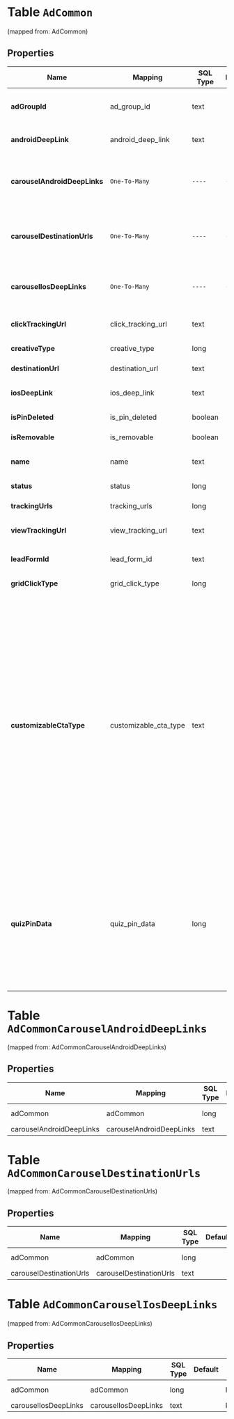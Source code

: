 
# Table `AdCommon`
(mapped from: AdCommon)

## Properties
Name | Mapping | SQL Type | Default | Type | Description | Notes
---- | ------- | -------- | ------- | ---- | ----------- | -----
**adGroupId** | ad_group_id | text |  | **kotlin.String** | ID of the ad group that contains the ad. |  [optional]
**androidDeepLink** | android_deep_link | text |  | **kotlin.String** | Deep link URL for Android devices. |  [optional]
**carouselAndroidDeepLinks** | `One-To-Many` | `----` | `----`  | **kotlin.Array&lt;kotlin.String&gt;** | Comma-separated deep links for the carousel pin on Android. |  [optional]
**carouselDestinationUrls** | `One-To-Many` | `----` | `----`  | **kotlin.Array&lt;kotlin.String&gt;** | Comma-separated destination URLs for the carousel pin to promote. |  [optional]
**carouselIosDeepLinks** | `One-To-Many` | `----` | `----`  | **kotlin.Array&lt;kotlin.String&gt;** | Comma-separated deep links for the carousel pin on iOS. |  [optional]
**clickTrackingUrl** | click_tracking_url | text |  | **kotlin.String** | Tracking url for the ad clicks. |  [optional]
**creativeType** | creative_type | long |  | [**CreativeType**](CreativeType.md) |  |  [optional] [foreignkey]
**destinationUrl** | destination_url | text |  | **kotlin.String** | Destination URL. |  [optional]
**iosDeepLink** | ios_deep_link | text |  | **kotlin.String** | Deep link URL for iOS devices. |  [optional]
**isPinDeleted** | is_pin_deleted | boolean |  | **kotlin.Boolean** | Is original pin deleted? |  [optional]
**isRemovable** | is_removable | boolean |  | **kotlin.Boolean** | Is pin repinnable? |  [optional]
**name** | name | text |  | **kotlin.String** | Name of the ad - 255 chars max. |  [optional]
**status** | status | long |  | [**EntityStatus**](EntityStatus.md) |  |  [optional] [foreignkey]
**trackingUrls** | tracking_urls | long |  | [**TrackingUrls**](TrackingUrls.md) |  |  [optional] [foreignkey]
**viewTrackingUrl** | view_tracking_url | text |  | **kotlin.String** | Tracking URL for ad impressions. |  [optional]
**leadFormId** | lead_form_id | text |  | **kotlin.String** | Lead form ID for lead ad generation. |  [optional]
**gridClickType** | grid_click_type | long |  | [**GridClickType**](GridClickType.md) |  |  [optional] [foreignkey]
**customizableCtaType** | customizable_cta_type | text |  | [**customizable_cta_type**](#CustomizableCtaType) | Select a call to action (CTA) to display below your ad. Available only for ads with direct links enabled. CTA options for consideration and conversion campaigns are LEARN_MORE, SHOP_NOW, BOOK_NOW, SIGN_UP, VISIT_SITE, BUY_NOW, GET_OFFER, ORDER_NOW, ADD_TO_CART (for conversion campaigns with add to cart conversion events only) |  [optional]
**quizPinData** | quiz_pin_data | long |  | [**QuizPinData**](QuizPinData.md) | Before creating a quiz ad, you must create an organic Pin using POST/Create Pin for each result in the quiz. Quiz ads cannot be saved by a Pinner. Quiz ad results can be saved. |  [optional] [foreignkey]




# **Table `AdCommonCarouselAndroidDeepLinks`**
(mapped from: AdCommonCarouselAndroidDeepLinks)

## Properties
Name | Mapping | SQL Type | Default | Type | Description | Notes
---- | ------- | -------- | ------- | ---- | ----------- | -----
adCommon | adCommon | long | | kotlin.Long | Primary Key | *one*
carouselAndroidDeepLinks | carouselAndroidDeepLinks | text | | kotlin.String | Foreign Key | *many*



# **Table `AdCommonCarouselDestinationUrls`**
(mapped from: AdCommonCarouselDestinationUrls)

## Properties
Name | Mapping | SQL Type | Default | Type | Description | Notes
---- | ------- | -------- | ------- | ---- | ----------- | -----
adCommon | adCommon | long | | kotlin.Long | Primary Key | *one*
carouselDestinationUrls | carouselDestinationUrls | text | | kotlin.String | Foreign Key | *many*



# **Table `AdCommonCarouselIosDeepLinks`**
(mapped from: AdCommonCarouselIosDeepLinks)

## Properties
Name | Mapping | SQL Type | Default | Type | Description | Notes
---- | ------- | -------- | ------- | ---- | ----------- | -----
adCommon | adCommon | long | | kotlin.Long | Primary Key | *one*
carouselIosDeepLinks | carouselIosDeepLinks | text | | kotlin.String | Foreign Key | *many*

















